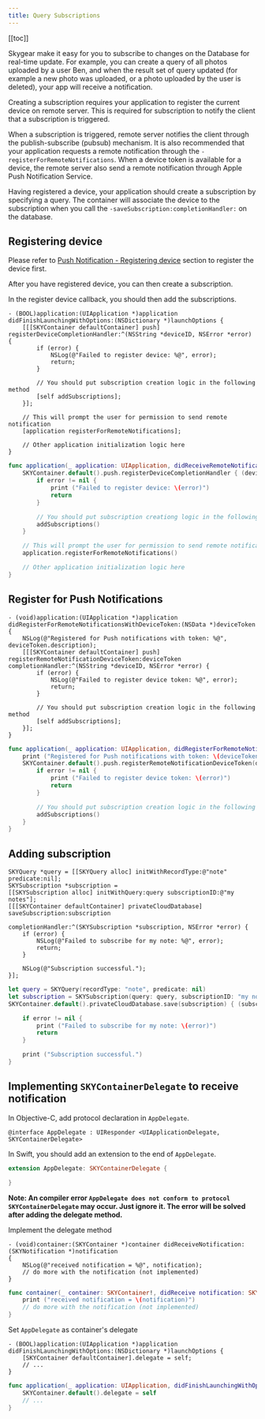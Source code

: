 ```yaml
---
title: Query Subscriptions
---
```


[[toc]]

Skygear make it easy for you to subscribe to changes on the Database for
real-time update. For example, you can create a query of all photos uploaded by
a user Ben, and when the result set of query updated (for example a new photo
was uploaded, or a photo uploaded by the user is deleted), your app will receive
a notification.

Creating a subscription requires your application to register the current device
on remote server. This is required for subscription to notify the client that
a subscription is triggered.

When a subscription is triggered, remote server notifies the client through
the publish-subscribe (pubsub) mechanism. It is also recommended that your
application requests a remote notification through the
`-registerForRemoteNotifications`. When a device token is available for
a device, the remote server also send a remote notification through Apple Push
Notification Service.

Having registered a device, your application should create a subscription by
specifying a query. The container will associate the device to the subscription
when you call the `-saveSubscription:completionHandler:` on the database.

## Registering device

Please refer to [Push Notification - Registering device][doc-registering-device] section to register the device first.

After you have registered device, you can then create a subscription.

In the register device callback, you should then add the subscriptions.

```obj-c
- (BOOL)application:(UIApplication *)application didFinishLaunchingWithOptions:(NSDictionary *)launchOptions {
    [[[SKYContainer defaultContainer] push] registerDeviceCompletionHandler:^(NSString *deviceID, NSError *error) {
        if (error) {
            NSLog(@"Failed to register device: %@", error);
            return;
        }

        // You should put subscription creation logic in the following method
        [self addSubscriptions];
    }];

    // This will prompt the user for permission to send remote notification
    [application registerForRemoteNotifications];

    // Other application initialization logic here
}
```
```swift
func application(_ application: UIApplication, didReceiveRemoteNotification userInfo: [AnyHashable : Any], fetchCompletionHandler completionHandler: @escaping (UIBackgroundFetchResult) -> Void) {
    SKYContainer.default().push.registerDeviceCompletionHandler { (deviceID, error) in
        if error != nil {
            print ("Failed to register device: \(error)")
            return
        }

        // You should put subscription creationg logic in the following method
        addSubscriptions()
    }

    // This will prompt the user for permission to send remote notification
    application.registerForRemoteNotifications()

    // Other application initialization logic here
}
```
## Register for Push Notifications
```obj-c
- (void)application:(UIApplication *)application didRegisterForRemoteNotificationsWithDeviceToken:(NSData *)deviceToken
{
    NSLog(@"Registered for Push notifications with token: %@", deviceToken.description);
    [[[SKYContainer defaultContainer] push] registerRemoteNotificationDeviceToken:deviceToken completionHandler:^(NSString *deviceID, NSError *error) {
        if (error) {
            NSLog(@"Failed to register device token: %@", error);
            return;
        }

        // You should put subscription creation logic in the following method
        [self addSubscriptions];
    }];
}
```

```swift
func application(_ application: UIApplication, didRegisterForRemoteNotificationsWithDeviceToken deviceToken: Data) {
    print ("Registered for Push notifications with token: \(deviceToken.description)")
    SKYContainer.default().push.registerRemoteNotificationDeviceToken(deviceToken) { (deviceID, error) in
        if error != nil {
            print ("Failed to register device token: \(error)")
            return
        }

        // You should put subscription creation logic in the following method
        addSubscriptions()
    }
}
```


## Adding subscription

```obj-c
SKYQuery *query = [[SKYQuery alloc] initWithRecordType:@"note" predicate:nil];
SKYSubscription *subscription =
[[SKYSubscription alloc] initWithQuery:query subscriptionID:@"my notes"];
[[[SKYContainer defaultContainer] privateCloudDatabase] saveSubscription:subscription
                                                       completionHandler:^(SKYSubscription *subscription, NSError *error) {
    if (error) {
        NSLog(@"Failed to subscribe for my note: %@", error);
        return;
    }

    NSLog(@"Subscription successful.");
}];
```

```swift
let query = SKYQuery(recordType: "note", predicate: nil)
let subscription = SKYSubscription(query: query, subscriptionID: "my notes")
SKYContainer.default().privateCloudDatabase.save(subscription) { (subscription, error) in

    if error != nil {
        print ("Failed to subscribe for my note: \(error)")
        return
    }

    print ("Subscription successful.")
}
```

## Implementing `SKYContainerDelegate` to receive notification

In Objective-C, add protocol declaration in `AppDelegate`.

```obj-c
@interface AppDelegate : UIResponder <UIApplicationDelegate, SKYContainerDelegate>
```

In Swift, you should add an extension to the end of `AppDelegate`.

```swift
extension AppDelegate: SKYContainerDelegate {

}
```

**Note: An compiler error `AppDelegate does not conform to protocol SKYContainerDelegate` may occur. Just ignore it. The error will be solved after adding the delegate method.**

Implement the delegate method

```obj-c
- (void)container:(SKYContainer *)container didReceiveNotification:(SKYNotification *)notification
{
    NSLog(@"received notification = %@", notification);
    // do more with the notification (not implemented)
}
```

```swift
func container(_ container: SKYContainer!, didReceive notification: SKYNotification!) {
    print ("received notification = \(notification)")
    // do more with the notification (not implemented)
}
```

Set `AppDelegate` as container's delegate

```obj-c
- (BOOL)application:(UIApplication *)application didFinishLaunchingWithOptions:(NSDictionary *)launchOptions {
    [SKYContainer defaultContainer].delegate = self;
    // ...
}
```

```swift
func application(_ application: UIApplication, didFinishLaunchingWithOptions launchOptions: [UIApplicationLaunchOptionsKey: Any]?) -> Bool {
    SKYContainer.default().delegate = self
    // ...
}
```

[doc-registering-device]: /guides/push-notifications/basics/ios/#registering-device
